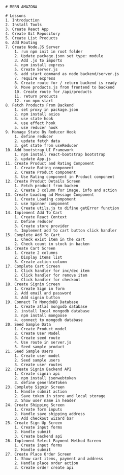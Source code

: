     # MERN AMAZONA

    # Lessons
    1. Introduction
    2. Install Tools
    3. Create React App
    4. Create Git Repository
    5. Create List Products
    6. Add Routing
    7. Create Node.JS Server
        1. run npm init in root folder
        2. Update package.json set type: module
        3. Add .js to imports
        4. npm install express
        5. Create Server.js
        6. add start command as node backend/server.js
        7. require express
        8. Create route for / return backend is ready
        9. Move products.js from frontend to backend
        10. Create route for /api/products
        11. return products
        12. run npm start
    8. Fetch Products From Backend
        1. set proxy in package.json
        2. npm install axios
        3. use state hook
        4. use effect hook
        5. use reducer hook
    9. Manage State By Reducer Hook
        1. define reducer
        2. update fetch data
        3. get state from useReducer
    10. Add bootstrap UI Framework
        1. npm install react-bootstrap bootstrap
        2. update App.js
    11. Create Product and Rating Component
        1. Create Rating component
        2. Create Product component
        3. Use Rating component in Product component
    12. Create Product Details Screen
        1. Fetch product from backen
        2. Create 3 column for image, info and action
    13. Create Loading ad Message Component
        1. Create Loading component
        2. use Spinner component
        3. Create utils.js to difine getError function
    14. Implement Add To Cart
        1. Create React Context
        2. Define reducer
        3. Create store provider
        4. Implement add to cart button click handler
    15. Complete Add To Cart
        1. Check exist item in the cart
        2. Check count in stock in backen
    16. Create Cart Screen
        1. Create 2 columns
        2. Display items list
        3. Create action column
    17. Complete Cart Screen
        1. Click handler for inc/dec item
        2. Click handler for remove item
        3. Click handler for checkout
    18. Create Signin Screen
        1. Create Sign in form
        2. Add email and password
        3. Add signin button
    19. Connect To MongdoDB Database
        1. Create atlas mongodb database
        2. install local mongodb database
        3. npm install mongoose
        4. connect to mongodb database
    20. Seed Sample Data
        1. Create Product model
        2. Create User Model
        3. Create seed route
        4. Use route in server.js
        5. Seed sample product
    21. Seed Sample Users
        1. Create user model
        2. Seed sample users
        3. Create user routes
    22. Create Signin Backend API
        1. Create signin api
        2. npm install jsonwebtoken
        3. define generateToken
    23. Complete Signin Screen
        1. Handle submit action
        2. Save token in store and local storage
        3. Show user name in header
    24. Create Shipping Screen
        1. Create form inputs
        2. Handle save shipping address
        3. Add checkout wizard bar
    25. Create Sign Up Screen
        1. Create input forms
        2. Handle submit
        3. Create backend api
    26. Implement Select Payment Method Screen
        1. Create input forms
        2. Handle submit
    27. Create Place Order Screen
        1. Show cart items, payment and address
        2. Handle place order action
        3. Create order create api

